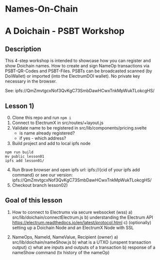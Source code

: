 # Names-On-Chain 
# A Doichain - PSBT Workshop

## Description
This 4-step workshop is intended to showcase how you can register and show Doichain names. 
How to create and sign NameOp transactions via PSBT-QR-Codes and PSBT-Files.
PSBTs can be broadcasted scanned (by DoiWallet) or imported (into the ElectrumDOI wallet).
No private key necessary in the browser.

See: ipfs://QmZmvtgcxNof3QvKgC73SmbDawHCwxTnkMpWukTLokcgHS/

## Lesson 1)
0. Clone this repo and run ```npm i``` 
1. Connect to ElectrumX in src/routes/+layout.js
2. Validate name to be registered in src/lib/components/pricing.svelte
   - is name already registered? 
   - if yes - which address?
3. Build project and add to local ipfs node
```
npm run build
mv public lesson01 
ipfs add lesson01/
```
4. Run Brave browser and open ipfs url: ipfs://{cid of your ipfs add command} or
   see our version: ipfs://QmZmvtgcxNof3QvKgC73SmbDawHCwxTnkMpWukTLokcgHS/ 
5. Checkout branch lesson02)

## Goal of this lesson
1. How to connect to Electrumx via secure websocket (wss) 
   a) src/lib/doichain/connectElectrum.js
   b) understanding the Electrum API https://electrum.readthedocs.io/en/latest/protocol.html
   c) (optionally) setting up a Doichain Node and an ElectrumX Node with SSL

2. NameOps, NameId, NameValue, Recipient (owner) 
   a) src/lib/doichain/nameShow.js
   b) what is a UTXO (unspent transaction output) 
   c) what are inputs and outputs of a transaction
   b) response of a nameShow command (tx history of the nameOp)
